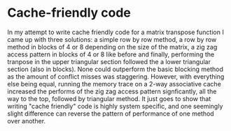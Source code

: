 # Cache-friendly code

In my attempt to write cache friendly code for a matrix transpose function I came up with three solutions: a simple row by row method, a row by row method in blocks of 4 or 8 depending on the size of the matrix, a zig zag access pattern in blocks of 4 or 8 like before and finally, performing the tranpose in the upper triangular section followed the a lower triangular section (also in blocks). None could outperform the basic blocking method as the amount of conflict misses was staggering. However, with everything else being equal, running the memory trace on a 2-way associative cache increased the performs of the zig zag access pattern signficantly, all the way to the top, followed by triangular method. It just goes to show that writing "cache friendly" code is highly system specific, and one seemingly slight difference can reverse the pattern of performance of one method over another.
